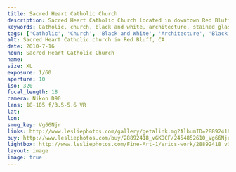 ```yaml
---
title: Sacred Heart Catholic Church
description: Sacred Heart Catholic Church located in downtown Red Bluff, CA
keywords: Catholic, church, black and white, architecture, stained glass
tags: ['Catholic', 'Church', 'Black and White', 'Architecture', 'Black and White']
alt: Sacred Heart Catholic church in Red Bluff, CA
date: 2010-7-16
noun: Sacred Heart Catholic Church
name: 
size: XL
exposure: 1/60
aperture: 10
iso: 320
focal_length: 18
camera: Nikon D90
lens: 18-105 f/3.5-5.6 VR
lat: 
lon: 
smug_key: Vg66Njr
links: http://www.lesliephotos.com/gallery/getalink.mg?AlbumID=28892418&AlbumKey=vGKDCF&ImageID=2454852610&ImageKey=Vg66Njr&how=forum&Page=1
buy: http://www.lesliephotos.com/buy/28892418_vGKDCF/2454852610_Vg66Njr/
lightbox: http://www.lesliephotos.com/Fine-Art-1/erics-work/28892418_vGKDCF#!i=2454852610&k=Vg66Njr&lb=1&s=A
layout: image
image: true
---
```


